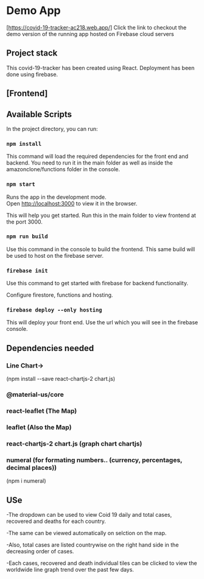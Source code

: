 # Demo App

[https://covid-19-tracker-ac218.web.app/]
Click the link to checkout the demo version of the running app hosted on Firebase cloud servers

## Project stack

This covid-19-tracker has been created using React. Deployment has been done using firebase.

## [Frontend]

## Available Scripts

In the project directory, you can run:

### `npm install`

This command will load the required dependencies for the front end and backend. You need to run it in the main folder as well as inside the amazonclone/functions folder in the console.

### `npm start`

Runs the app in the development mode.\
Open [http://localhost:3000](http://localhost:3000) to view it in the browser.

This will help you get started. Run this in the main folder to view frontend at the port 3000.

### `npm run build`

Use this command in the console to build the frontend. This same build will be used to host on the firebase server.

### `firebase init`

Use this command to get started with firebase for backend functionality.

Configure firestore, functions and hosting.

### `firebase deploy --only hosting`

This will deploy your front end. Use the url which you will see in the firebase console.

## Dependencies needed

### Line Chart->

(npm install --save react-chartjs-2 chart.js)

### @material-us/core

### react-leaflet (The Map)

### leaflet (Also the Map)

### react-chartjs-2 chart.js (graph chart chartjs)

### numeral (for formating numbers.. (currency, percentages, decimal places))

(npm i numeral)

## USe

-The dropdown can be used to view Coid 19 daily and total cases, recovered and deaths for each country.

-The same can be viewed automatically on selction on the map.

-Also, total cases are listed countrywise on the right hand side in the decreasing order of cases.

-Each cases, recovered and death individual tiles can be clicked to view the worldwide line graph trend over the past few days.
